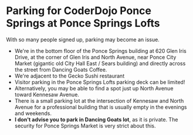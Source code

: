 # Parking for CoderDojo Ponce Springs at Ponce Springs Lofts

With so many people signed up, parking may become an issue. 

* We're in the bottom floor of the Ponce Springs building at 620 Glen Iris Drive, at the corner of Glen Iris 
and North Avenue, near Ponce City Market (gigantic old City Hall East / Sears building) and directly across the
street from Dancing Goats Coffee. 
* We're adjacent to the Gecko Sushi restaurant
* Visitor parking in the Ponce Springs Lofts parking deck can be limited!
* Alternatively, you may be able to find a spot just up North Avenue toward Kennesaw Avenue. 
* There is a small parking lot at the intersection of Kennesaw and North Avenue for a professional building that is
usually empty in the evenings and weekends. 
* **I don't advise you to park in Dancing Goats lot**, as it is private. The security for Ponce Springs Market is 
very strict about this.
